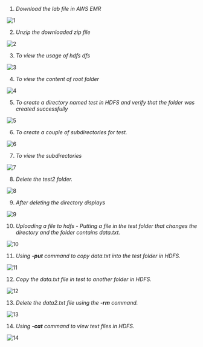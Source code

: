 1. *Download the lab file in AWS EMR*

![1](https://user-images.githubusercontent.com/44541800/85842215-f88dd200-b7bc-11ea-928d-ddebc0a104fb.png)


2. *Unzip the downloaded zip file*

![2](https://user-images.githubusercontent.com/44541800/85842224-fcb9ef80-b7bc-11ea-8c5b-71bfe369876e.png)


3. *To view the usage of hdfs dfs*

![3](https://user-images.githubusercontent.com/44541800/85842242-02afd080-b7bd-11ea-95f1-b44b7b06c32b.png)


4. *To view the content of root folder*

![4](https://user-images.githubusercontent.com/44541800/85842249-05122a80-b7bd-11ea-8585-65e8d92d204d.png)


5. *To create a directory named test in HDFS and  verify that the folder was created successfully*

![5](https://user-images.githubusercontent.com/44541800/85847786-b1f0a580-b7c5-11ea-8d8b-db48426090d7.png)


6. *To create a couple of subdirectories for test.*

![6](https://user-images.githubusercontent.com/44541800/85847789-b452ff80-b7c5-11ea-8ee1-61234723d8e5.png)


7. *To view the subdirectories*

![7](https://user-images.githubusercontent.com/44541800/85847796-b61cc300-b7c5-11ea-954d-f70360a7d504.png)


8. *Delete the test2 folder.*

![8](https://user-images.githubusercontent.com/44541800/85847814-bddc6780-b7c5-11ea-9645-04a20082611f.png)


9. *After deleting the directory displays*

![9](https://user-images.githubusercontent.com/44541800/85847836-c3d24880-b7c5-11ea-90e3-b2e3671219bd.png)


10. *Uploading a file to hdfs - Putting a file in the test folder that changes the directory and the folder contains data.txt.*

![10](https://user-images.githubusercontent.com/44541800/85847842-c6cd3900-b7c5-11ea-8c95-1ad6d47291b0.png)


11. *Using **-put** command to copy data.txt into the test folder in HDFS.*

![11](https://user-images.githubusercontent.com/44541800/85847851-c9c82980-b7c5-11ea-9605-620439254214.png)


12. *Copy the data.txt file in test to another folder in HDFS.*

![12](https://user-images.githubusercontent.com/44541800/85849643-f29dee00-b7c8-11ea-915b-df3cf028060b.png)


13. *Delete the data2.txt file using the **-rm** command.*

![13](https://user-images.githubusercontent.com/44541800/85849650-f5004800-b7c8-11ea-9a52-a9122ba444f2.png)


14. *Using **-cat** command to view text files in HDFS.*

![14](https://user-images.githubusercontent.com/44541800/85849659-f762a200-b7c8-11ea-9222-04f5a61baff1.png)
